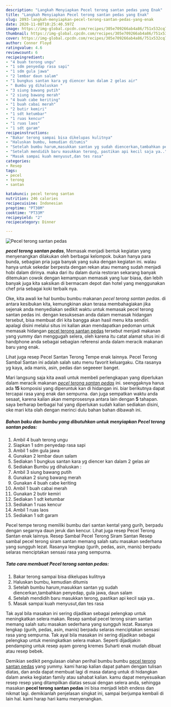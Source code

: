 ```yaml
---
description: "Langkah Menyiapkan Pecel terong santan pedas yang Enak"
title: "Langkah Menyiapkan Pecel terong santan pedas yang Enak"
slug: 2093-langkah-menyiapkan-pecel-terong-santan-pedas-yang-enak
date: 2020-11-08T10:25:40.597Z
image: https://img-global.cpcdn.com/recipes/305e709266ab4a86/751x532cq70/pecel-terong-santan-pedas-foto-resep-utama.jpg
thumbnail: https://img-global.cpcdn.com/recipes/305e709266ab4a86/751x532cq70/pecel-terong-santan-pedas-foto-resep-utama.jpg
cover: https://img-global.cpcdn.com/recipes/305e709266ab4a86/751x532cq70/pecel-terong-santan-pedas-foto-resep-utama.jpg
author: Connor Floyd
ratingvalue: 4.6
reviewcount: 6
recipeingredient:
- "4 buah terong ungu"
- "1 sdm penyedap rasa sapi"
- "1 sdm gula jawa"
- "2 lembar daun salam"
- "1 bungkus santan kara yg diencer kan dalam 2 gelas air"
- " Bumbu yg dihaluskan "
- "3 siung bawang putih"
- "2 siung bawang merah"
- "4 buah cabe keriting"
- "1 buah cabai merah"
- "2 butir kemiri"
- "1 sdt ketumbar"
- "1 ruas kencur"
- "1 ruas laos"
- "1 sdt garam"
recipeinstructions:
- "Bakar terong sampai bisa dikelupas kulitnya"
- "Haluskan bumbu, kemudian ditumis"
- "Setelah bumbu harum,masukkan santan yg sudah diencerkan,tambahkan penyedap, gula jawa, daun salam"
- "Setelah mendidih baru masukkan terong, pastikan api kecil saja ya.."
- "Masak sampai kuah menyusut,dan tes rasa"
categories:
- Resep
tags:
- pecel
- terong
- santan

katakunci: pecel terong santan 
nutrition: 246 calories
recipecuisine: Indonesian
preptime: "PT30M"
cooktime: "PT33M"
recipeyield: "2"
recipecategory: Dinner

---
```



![Pecel terong santan pedas](https://img-global.cpcdn.com/recipes/305e709266ab4a86/751x532cq70/pecel-terong-santan-pedas-foto-resep-utama.jpg)

<b><i>pecel terong santan pedas</i></b>, Memasak menjadi bentuk kegiatan yang menyenangkan dilakukan oleh berbagai kelompok. bukan hanya para bunda, sebagian pria juga banyak yang suka dengan kegiatan ini. walau hanya untuk sekedar berpesta dengan rekan atau memang sudah menjadi hobi dalam dirinya. maka dari itu dalam dunia restoran sekarang banyak ditemukan cowok dengan kemampuan memasak yang luar biasa, dan lebih banyak juga kita saksikan di bermacam depot dan hotel yang menggunakan chef pria sebagai koki terbaik nya.

Oke, kita awali ke hal bumbu bumbu makanan <i>pecel terong santan pedas</i>. di antara kesibukan kita, kemungkinan akan terasa membahagiakan jika sejenak anda menyediakan sedikit waktu untuk memasak pecel terong santan pedas ini. dengan kesuksesan anda dalam memasak hidangan tersebut, bisa membuat diri kita bangga akan hasil menu kita sendiri. apalagi disini melalui situs ini kalian akan mendapatkan pedoman untuk memasak hidangan <u>pecel terong santan pedas</u> tersebut menjadi makanan yang yummy dan menggugah selera, oleh karena itu catat alamat situs ini di handphone anda sebagai sebagian referensi anda dalam meracik makanan baru yang enak.

Lihat juga resep Pecel Santan Terong Tempe enak lainnya. Pecel Terong Sambal Santan ini adalah salah satu menu favorit keluargaku. Cita rasanya yg kaya, ada manis, asin, pedas dan segeeeer banget.


Mari langsung saja kita awali untuk membeli perlengkapan yang diperlukan dalam meracik makanan <u><i>pecel terong santan pedas</i></u> ini. seenggaknya harus ada <b>15</b> komposisi yang diperuntuk kan di hidangan ini. biar berikutnya dapat tercapai rasa yang enak dan sempurna. dan juga sempatkan waktu anda sesaat, karena kalian akan memprosesnya antara lain dengan <b>5</b> tahapan. saya berharap berbagai hal yang diperlukan sudah kalian sediakan disini, oke mari kita olah dengan merinci dulu bahan bahan dibawah ini.

<!--inarticleads1-->

##### Bahan baku dan bumbu yang dibutuhkan untuk menyiapkan Pecel terong santan pedas:

1. Ambil 4 buah terong ungu
1. Siapkan 1 sdm penyedap rasa sapi
1. Ambil 1 sdm gula jawa
1. Gunakan 2 lembar daun salam
1. Sediakan 1 bungkus santan kara yg diencer kan dalam 2 gelas air
1. Sediakan  Bumbu yg dihaluskan :
1. Ambil 3 siung bawang putih
1. Gunakan 2 siung bawang merah
1. Gunakan 4 buah cabe keriting
1. Ambil 1 buah cabai merah
1. Gunakan 2 butir kemiri
1. Sediakan 1 sdt ketumbar
1. Sediakan 1 ruas kencur
1. Ambil 1 ruas laos
1. Sediakan 1 sdt garam


Pecel tempe terong memiliki bumbu dari santan kental yang gurih, berpadu dengan segarnya daun jeruk dan kencur. Lihat juga resep Pecel Terong Santan enak lainnya. Resep Sambal Pecel Terong Siram Santan Resep sambal pecel terong siram santan memang salah satu masakan sederhana yang sungguh lezat. Rasanya lengkap (gurih, pedas, asin, manis) berpadu selaras menciptakan sensasi rasa yang sempurna. 

<!--inarticleads2-->

##### Tata cara membuat Pecel terong santan pedas:

1. Bakar terong sampai bisa dikelupas kulitnya
1. Haluskan bumbu, kemudian ditumis
1. Setelah bumbu harum,masukkan santan yg sudah diencerkan,tambahkan penyedap, gula jawa, daun salam
1. Setelah mendidih baru masukkan terong, pastikan api kecil saja ya..
1. Masak sampai kuah menyusut,dan tes rasa


Tak ayal bila masakan ini sering dijadikan sebagai pelengkap untuk meningkatkan selera makan. Resep sambal pecel terong siram santan memang salah satu masakan sederhana yang sungguh lezat. Rasanya lengkap (gurih, pedas, asin, manis) berpadu selaras menciptakan sensasi rasa yang sempurna. Tak ayal bila masakan ini sering dijadikan sebagai pelengkap untuk meningkatkan selera makan. Seperti dijadijakin pendamping untuk resep ayam goreng kremes Suharti enak mudah dibuat atau resep bebek. 

Demikian sedikit pengulasan olahan perihal bumbu bumbu <u>pecel terong santan pedas</u> yang yummy. kami harap kalian dapat paham dengan tulisan diatas, dan anda dapat membuat lagi di masa datang untuk di hidangkan dalam aneka kegiatan family atau sahabat kalian. kamu dapat menyesuaikan resep resep yang ditampilkan diatas sesuai dengan selera anda, sehingga masakan <b>pecel terong santan pedas</b> ini bisa menjadi lebih endess dan nikmat lagi. demikianlah penjelasan singkat ini, sampai berjumpa kembali di lain hal. kami harap hari kamu menyenangkan.
